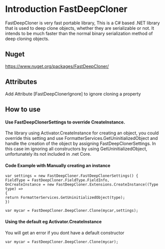 # Introduction FastDeepCloner

FastDeepCloner is very fast portable library, This is a C# based .NET library that is used to deep clone objects, whether they are serializable or not. It intends to be much faster than the normal binary serialization method of deep cloning objects.

## Nuget

https://www.nuget.org/packages/FastDeepCloner/

## Attributes

Add Attribute [FastDeepClonerIgnore] to ignore cloning a property



## How to use
#### Use FastDeepClonerSettings to override CreateInstance.

The library using Activator.CreateInstance for creating an object, you could override this setting and use FormatterServices.GetUninitializedObject and handle the creation of the object by assigning FastDeepClonerSettings.
In this case im ignoring all constructors by using GetUninitializedObject, unfortunately its not included in .net Core. 

#### Code Example with Manually creating an instance
```
var settings = new FastDeepCloner.FastDeepClonerSettings() {
FieldType = FastDeepCloner.FieldType.FieldInfo,
OnCreateInstance = new FastDeepCloner.Extensions.CreateInstance((Type type) =>
{
return FormatterServices.GetUninitializedObject(type);
})
        
var mycar = FastDeepCloner.DeepCloner.Clone(mycar,settings);

```
#### Using the default eg Activator.CreateInstance

You will get an error if you dont have a default constructor

```
var mycar = FastDeepCloner.DeepCloner.Clone(mycar);
```
